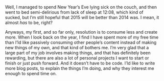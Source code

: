 <!--
.. title: New Year’s Resolutions…
.. date: 2015-01-01 13:16
.. author: Blake Winton
.. tags: new years, resolutions
-->

Well, I managed to spend New Year’s Eve lying sick on the couch, and then went
to bed semi-delirious from lack of sleep at 12:08, which kind of sucked, but I’m
still hopeful that 2015 will be better than 2014 was.  I mean, it almost _has_
to be, right?

Anyways, my first, and so far only, resolution is to consume less and create
more.  When I look back on the year, I find I have spent more of my free time
than I’ld like passively consuming other people’s content instead of making new
things of my own, and that kind of bothers me.  I’m very glad that a large part
of my job involves making things, and that has definitely been rewarding, but
there are also a lot of personal projects I want to start or finish or just push
forward.  And it doesn’t have to be code.  I’ld like to write more blog posts,
to explain the things I’m doing, and why they interest me enough to spend time
on.